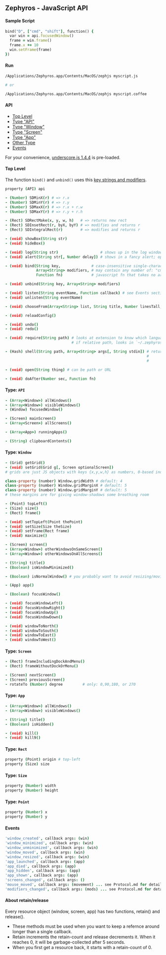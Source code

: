 ## Zephyros - JavaScript API

#### Sample Script

```ruby
bind("D", ["cmd", "shift"], function() {
  var win = api.focusedWindow()
  frame = win.frame()
  frame.x += 10
  win.setFrame(frame)
})
```

#### Run

```bash
/Applications/Zephyros.app/Contents/MacOS/zephjs myscript.js

# or

/Applications/Zephyros.app/Contents/MacOS/zephjs myscript.coffee
```

#### API

* [Top Level](#top-level)
* [Type "API"](#type-api)
* [Type "Window"](#type-window)
* [Type "Screen"](#type-screen)
* [Type "App"](#type-app)
* [Other Type](#other-types)
* [Events](#events)

For your convenience, [underscore.js 1.4.4](http://underscorejs.org/) is pre-loaded.

#### Top Level


The function `bind()` and `unbind()` uses this [key strings and modifiers](https://github.com/sdegutis/zephyros/blob/master/Zephyros/SDKeyBindingTranslator.m#L148).

```coffeescript
property (API) api

- (Number) SDMinX(r) # => r.x
- (Number) SDMinY(r) # => r.y
- (Number) SDMaxX(r) # => r.x + r.w
- (Number) SDMaxY(r) # => r.y + r.h

- (Rect) SDRectMake(x, y, w, h)   # => returns new rect
- (Rect) SDInsetRect(r, byX, byY) # => modifies and returns r
- (Rect) SDIntegralRect(r)        # => modifies and returns r

- (void) showBox(String str)
- (void) hideBox()

- (void) log(String str)                   # shows up in the log window
- (void) alert(String str[, Number delay]) # shows in a fancy alert; optional delay is seconds

- (void) bind(String key,              # case-insensitive single-character string; see link below
              Array<String> modifiers, # may contain any number of: "cmd", "ctrl", "alt", "shift"
              Function fn)             # javascript fn that takes no args; return val is ignored

- (void) unbind(String key, Array<String> modifiers)

- (void) listen(String eventName, Function callback) # see Events section below
- (void) unlisten(String eventName)

- (void) chooseFrom(Array<String> list, String title, Number linesTall, Number charsWide, Function callback) # fn called with chosen idx or null if canceled

- (void) reloadConfig()

- (void) undo()
- (void) redo()

- (void) require(String path) # looks at extension to know which language to use
                              # if relative path, looks in `~/.zephyros/`

- (Hash) shell(String path, Array<String> args[, String stdin]) # returns {"stdout": string,
                                                                #          "stderr": string,
                                                                #          "status": int}

- (void) open(String thing) # can be path or URL

- (void) doAfter(Number sec, Function fn)
```


#### Type: `API`

```coffeescript
- (Array<Window>) allWindows()
- (Array<Window>) visibleWindows()
- (Window) focusedWindow()

- (Screen) mainScreen()
- (Array<Screen>) allScreens()

- (Array<App>) runningApps()

- (String) clipboardContents()
```

#### Type: `Window`

```coffeescript
- (Grid) getGrid()
- (void) setGrid(Grid g[, Screen optionalScreen])
# grids are just JS objects with keys {x,y,w,h} as numbers, 0-based index

class-property (number) Window.gridWidth # default: 4
class-property (number) Window.gridMarginX # default: 5
class-property (number) Window.gridMarginY # default: 5
# these margins are for giving window-shadows some breathing room

- (Point) topLeft()
- (Size) size()
- (Rect) frame()

- (void) setTopLeft(Point thePoint)
- (void) setSize(Size theSize)
- (void) setFrame(Rect frame)
- (void) maximize()

- (Screen) screen()
- (Array<Window>) otherWindowsOnSameScreen()
- (Array<Window>) otherWindowsOnAllScreens()

- (String) title()
- (Boolean) isWindowMinimized()

- (Boolean) isNormalWindow() # you probably want to avoid resizing/moving ones that aren't

- (App) app()

- (Boolean) focusWindow()

- (void) focusWindowLeft()
- (void) focusWindowRight()
- (void) focusWindowUp()
- (void) focusWindowDown()

- (void) windowToNorth()
- (void) windowToSouth()
- (void) windowToEast()
- (void) windowToWest()
```

#### Type: `Screen`

```coffeescript
- (Rect) frameIncludingDockAndMenu()
- (Rect) frameWithoutDockOrMenu()

- (Screen) nextScreen()
- (Screen) previousScreen()
- rotateTo (Number) degree         # only: 0,90,180, or 270
```

#### Type: `App`

```coffeescript
- (Array<Window>) allWindows()
- (Array<Window>) visibleWindows()

- (String) title()
- (Boolean) isHidden()

- (void) kill()
- (void) kill9()
```

#### Type: `Rect`

```coffeescript
property (Point) origin # top-left
property (Size) size
```

#### Type: `Size`

```coffeescript
property (Number) width
property (Number) height
```

#### Type: `Point`

```coffeescript
property (Number) x
property (Number) y
```

#### Events

```coffeescript
'window_created', callback args: (win)
'window_minimized', callback args: (win)
'window_unminimized', callback args: (win)
'window_moved', callback args: (win)
'window_resized', callback args: (win)
'app_launched', callback args: (app)
'app_died', callback args: (app)
'app_hidden', callback args: (app)
'app_shown', callback args: (app)
'screens_changed', callback args: ()
'mouse_moved', callback args: (movement) ... see Protocol.md for details
'modifiers_changed', callback args: (mods) ... see Protocol.md for details
```

#### About retain/release

Every resource object (window, screen, app) has two functions, retain() and release().

- These methods must be used when you want to keep a refernce around longer than a single callback.
- Retain increments the retain-count and release decrements it. When it reaches 0, it will be garbage-collected after 5 seconds.
- When you first get a resource back, it starts with a retain-count of 0.
